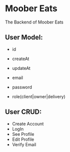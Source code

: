 # Moober Eats

The Backend of Moober Eats

## User Model:

- id
- createAt
- updateAt

- email
- password
- role(client|owner|delivery)

## User CRUD:

- Create Account
- LogIn
- See Profile
- Edit Profile
- Verify Email
